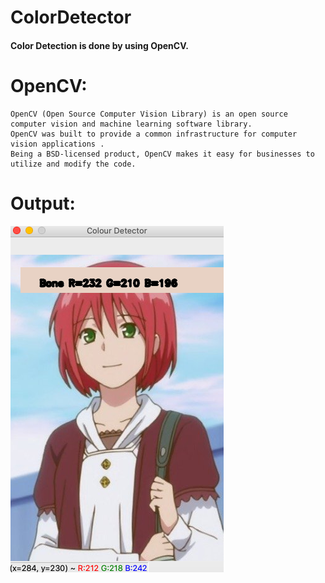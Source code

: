 # ColorDetector

#### Color Detection is done by using OpenCV.


# OpenCV:
    OpenCV (Open Source Computer Vision Library) is an open source computer vision and machine learning software library. 
    OpenCV was built to provide a common infrastructure for computer vision applications .     
    Being a BSD-licensed product, OpenCV makes it easy for businesses to utilize and modify the code.
    
    
# Output:

<img src="output_final.png" alt="Result"/>
